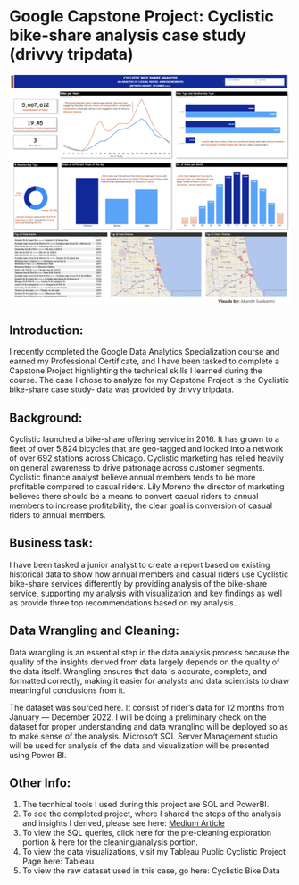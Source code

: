 # Google Capstone Project: Cyclistic bike-share analysis case study (drivvy tripdata)
![](bi_report.png)

## Introduction:
I recently completed the Google Data Analytics Specialization course and earned my Professional Certificate, and I have been tasked to complete a Capstone Project highlighting the technical skills I learned during the course. The case I chose to analyze for my Capstone Project is the Cyclistic bike-share case study- data was provided by drivvy tripdata.

## Background:
Cyclistic launched a bike-share offering service in 2016. It has grown to a fleet of over 5,824 bicycles that are geo-tagged and locked into a network of over 692 stations across Chicago. Cyclistic marketing has relied heavily on general awareness to drive patronage across customer segments. Cyclistic finance analyst believe annual members tends to be more profitable compared to casual riders. Lily Moreno the director of marketing believes there should be a means to convert casual riders to annual members to increase profitability, the clear goal is conversion of casual riders to annual members.

## Business task:
I have been tasked a junior analyst to create a report based on existing historical data to show how annual members and casual riders use Cyclistic bike-share services differently by providing analysis of the bike-share service, supporting my analysis with visualization and key findings as well as provide three top recommendations based on my analysis.

## Data Wrangling and Cleaning:
Data wrangling is an essential step in the data analysis process because the quality of the insights derived from data largely depends on the quality of the data itself. Wrangling ensures that data is accurate, complete, and formatted correctly, making it easier for analysts and data scientists to draw meaningful conclusions from it.

The dataset was sourced here. It consist of rider’s data for 12 months from January — December 2022. I will be doing a preliminary check on the dataset for proper understanding and data wrangling will be deployed so as to make sense of the analysis. Microsoft SQL Server Management studio will be used for analysis of the data and visualization will be presented using Power BI.

## Other Info: 
1.  The tecnhical tools I used during this project are SQL and PowerBI.
2.  To see the completed project, where I shared the steps of the analysis and insights I derived, please see here: [Medium Article](https://medium.com/@sunkie007/google-capstone-project-cyclistic-bike-share-analysis-case-study-drivvy-tripdata-fda061d0d98f)
3.  To view the SQL queries, click here for the pre-cleaning exploration portion & here for the cleaning/analysis portion.
4.  To view the data visualizations, visit my Tableau Public Cyclistic Project Page here: Tableau
5.  To view the raw dataset used in this case, go here: Cyclistic Bike Data









